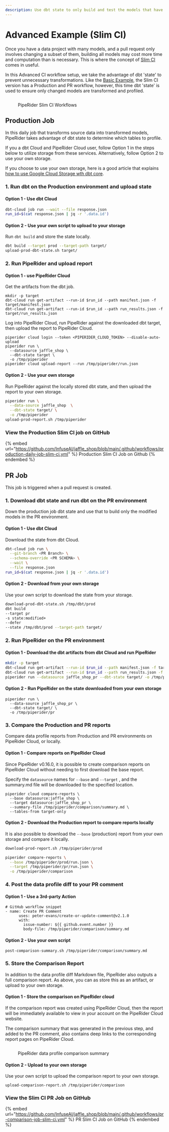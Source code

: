 ```yaml
---
description: Use dbt state to only build and test the models that have changed
---
```


# Advanced Example (Slim CI)

Once you have a data project with many models, and a pull request only involves changing a subset of them, building all models may cost more time and computation than is necessary. This is where the concept of [Slim CI](https://docs.getdbt.com/guides/legacy/best-practices#run-only-modified-models-to-test-changes-slim-ci) comes in useful. &#x20;

In this Advanced CI workflow setup, we take the advantage of dbt 'state' to prevent unnecessary transformations. Like the [Basic Example](basic-example.md), the Slim CI version has a Production and PR workflow, however, this time dbt 'state' is used to ensure only changed models are transformed and profiled.

<figure><img src="../../.gitbook/assets/piperider_slim-ci_process.png" alt=""><figcaption><p>PipeRider Slim CI Workflows</p></figcaption></figure>

## Production Job

In this daily job that transforms source data into transformed models, PipeRider takes advantage of dbt state to determine which tables to profile.

If you a dbt Cloud and PipeRider Cloud user, follow Option 1 in the steps below to utilize storage from these services. Alternatively, follow Option 2 to use your own storage.

If you choose to use your own storage, here is a good article that explains [how to use Google Cloud Storage wth dbt core](https://www.vantage-ai.com/blog/how-to-use-slim-ci-with-dbt-core). &#x20;

### 1. Run dbt on the Production environment and upload state

#### Option 1 - Use dbt Cloud

```bash
dbt-cloud job run --wait --file response.json
run_id=$(cat response.json | jq -r '.data.id')
```

#### Option 2 - Use your own script to upload to your storage

Run `dbt build` and store the state locally.

```bash
dbt build --target prod --target-path target/
upload-prod-dbt-state.sh target/
```

### 2. Run PipeRider and upload report

#### Option 1 - use PipeRider Cloud

Get the artifacts from the dbt job.&#x20;

```
mkdir -p target
dbt-cloud run get-artifact --run-id $run_id --path manifest.json -f target/manifest.json
dbt-cloud run get-artifact --run-id $run_id --path run_results.json -f target/run_results.json
```

Log into PipeRider Cloud, run PipeRider against the downloaded dbt target, then upload the report to PipeRider Cloud.

```
piperider cloud login --token <PIPERIDER_CLOUD_TOKEN> --disable-auto-upload
piperider run \
  --datasource jaffle_shop \
  --dbt-state target \
  -o /tmp/piperider
piperider cloud upload-report --run /tmp/piperider/run.json
```

#### Option 2 - Use your own storage

Run PipeRider against the locally stored dbt state, and then upload the report to your own storage.

```bash
piperider run \
  --data-source jaffle_shop  \
  --dbt-state target/ \
  -o /tmp/piperider
upload-prod-report.sh /tmp/piperider
```

### View the Production Slim CI job on GitHub

{% embed url="https://github.com/InfuseAI/jaffle_shop/blob/main/.github/workflows/production-daily-job-slim-ci.yml" %}
Production Slim CI Job on Github
{% endembed %}



## PR Job

This job is triggered when a pull request is created.

### 1. Download dbt state and run dbt on the PR environment

Down the production job dbt state and use that to build only the modified models in the PR environment.

#### Option 1 - Use dbt Cloud

Download the state from dbt Cloud.

```bash
dbt-cloud job run \
  --git-branch <PR Branch> \
  --schema-override <PR SCHEMA> \
  --wait \
  --file response.json
run_id=$(cat response.json | jq -r '.data.id')
```

#### Option 2 - Download from your own storage

Use your own script to download the state from your storage.

```bash
download-prod-dbt-state.sh /tmp/dbt/prod
dbt build
--target pr
-s state:modified+
--defer
--state /tmp/dbt/prod --target-path target/
```

### 2. Run PipeRider on the PR environment

#### Option 1 - Download the dbt artifacts from dbt Cloud and run PipeRider

```bash
mkdir -p target
dbt-cloud run get-artifact --run-id $run_id --path manifest.json -f target/manifest.json
dbt-cloud run get-artifact --run-id $run_id --path run_results.json -f target/run_results.json
piperider run --datasource jaffle_shop_pr --dbt-state target/ -o /tmp/piperider/pr

```

#### Option 2 - Run PipeRider on the state downloaded from your own storage

```
piperider run \
  --data-source jaffle_shop_pr \
  --dbt-state target/ \
  -o /tmp/piperider/pr
```

### 3. Compare the Production and PR reports

Compare data profile reports from Production and PR environments on PipeRider Cloud, or locally.

#### Option 1 - Compare reports on PipeRider Cloud

Since PipeRider v0.16.0, it is possible to create comparison reports on PipeRider Cloud without needing to first download the base report.

Specify the `datasource` names for  `--base` and `--target` , and the summary.md file will be downloaded to the specified location.

```
piperider cloud compare-reports \
  --base datasource:jaffle_shop \
  --target datasource:jaffle_shop_pr \
  --summary-file /tmp/piperider/comparison/summary.md \
  --tables-from target-only
```

#### Option 2 - Download the Production report to compare reports locally

It is also possible to download the `--base` (production) report from your own storage and compare it locally.&#x20;

```bash
download-prod-report.sh /tmp/piperider/prod

piperider compare-reports \
  --base /tmp/piperider/prod/run.json \
  --target /tmp/piperider/pr/run.json \
  -o /tmp/piperider/comparison
```

### 4. Post the data profile diff to your PR comment

#### Option 1 - Use a 3rd-party Action

```
# GitHub workflow snippet
- name: Create PR Comment
      uses: peter-evans/create-or-update-comment@v2.1.0
      with:
        issue-number: ${{ github.event.number }}
        body-file: /tmp/piperider/comparison/summary.md
```

#### Option 2 - Use your own script

```
post-comparison-summary.sh /tmp/piperider/comparison/summary.md
```

### 5. Store the Comparison Report

In addition to the data profile diff Markdown file, PipeRider also outputs a full comparison report. As above, you can as store this as an artifact, or upload to your own storage.

#### Option 1 - Store the comparison on PipeRider cloud

If the comparison report was created using PipeRider Cloud, then the report will be immediately available to view in your account on the PipeRider Cloud website.

The comparison summary that was generated in the previous step, and added to the PR comment, also contains deep links to the corresponding report pages on PipeRider Cloud.

<figure><img src="../../.gitbook/assets/piperider-comparison-summary-fs8.png" alt=""><figcaption><p>PipeRider data profile comparison summary</p></figcaption></figure>

#### Option 2 - Upload to your own storage

Use your own script to upload the comparison report to your own storage.

```
upload-comparison-report.sh /tmp/piperider/comparison
```

### View the Slim CI PR Job on GitHub&#x20;

{% embed url="https://github.com/InfuseAI/jaffle_shop/blob/main/.github/workflows/pr-comparison-job-slim-ci.yml" %}
PR Slim CI Job on GitHub
{% endembed %}
